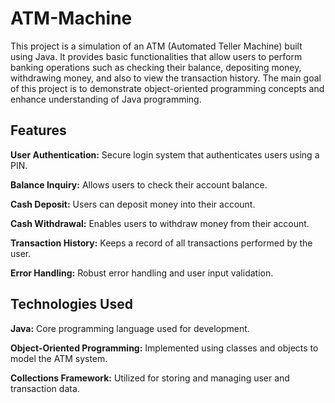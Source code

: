 # ATM-Machine


This project is a simulation of an ATM (Automated Teller Machine) built using Java. It provides basic functionalities that allow users to perform banking operations such as checking their balance, depositing money, withdrawing money, and also to view the transaction history. The main goal of this project is to demonstrate object-oriented programming concepts and enhance understanding of Java programming.

 ## Features

 
**User Authentication:** Secure login system that authenticates users using a PIN.

**Balance Inquiry:** Allows users to check their account balance.

**Cash Deposit:** Users can deposit money into their account.

**Cash Withdrawal:** Enables users to withdraw money from their account.

**Transaction History:** Keeps a record of all transactions performed by the user.

**Error Handling:** Robust error handling and user input validation.


## Technologies Used


**Java:** Core programming language used for development.

**Object-Oriented Programming:** Implemented using classes and objects to model the ATM system.

**Collections Framework:** Utilized for storing and managing user and transaction data.


